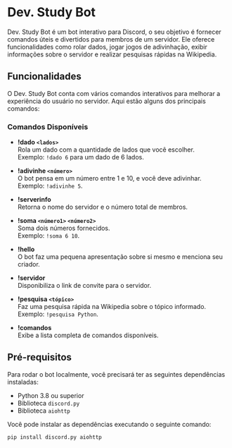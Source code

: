 # Dev. Study Bot

Dev. Study Bot é um bot interativo para Discord, o seu objetivo é fornecer comandos úteis e divertidos para membros de um servidor. Ele oferece funcionalidades como rolar dados, jogar jogos de adivinhação, exibir informações sobre o servidor e realizar pesquisas rápidas na Wikipedia.

## Funcionalidades

O Dev. Study Bot conta com vários comandos interativos para melhorar a experiência do usuário no servidor. Aqui estão alguns dos principais comandos:

### Comandos Disponíveis

- **!dado `<lados>`**  
   Rola um dado com a quantidade de lados que você escolher.  
   Exemplo: `!dado 6` para um dado de 6 lados.

- **!adivinhe `<número>`**  
   O bot pensa em um número entre 1 e 10, e você deve adivinhar.  
   Exemplo: `!adivinhe 5`.

- **!serverinfo**  
   Retorna o nome do servidor e o número total de membros.

- **!soma `<número1>` `<número2>`**  
   Soma dois números fornecidos.  
   Exemplo: `!soma 6 10`.

- **!hello**  
   O bot faz uma pequena apresentação sobre si mesmo e menciona seu criador.

- **!servidor**  
   Disponibiliza o link de convite para o servidor.

- **!pesquisa `<tópico>`**  
   Faz uma pesquisa rápida na Wikipedia sobre o tópico informado.  
   Exemplo: `!pesquisa Python`.

- **!comandos**  
   Exibe a lista completa de comandos disponíveis.

## Pré-requisitos

Para rodar o bot localmente, você precisará ter as seguintes dependências instaladas:

- Python 3.8 ou superior
- Biblioteca `discord.py`
- Biblioteca `aiohttp`

Você pode instalar as dependências executando o seguinte comando:

```bash
pip install discord.py aiohttp
